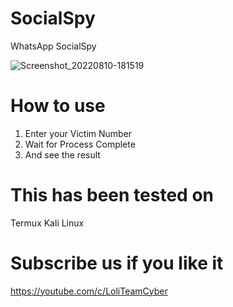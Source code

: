 # SocialSpy
WhatsApp SocialSpy

![Screenshot_20220810-181519](https://user-images.githubusercontent.com/110607072/183888248-c259cb90-9be6-46b3-80bf-386d750ef8dd.jpg)

# How to use 

1. Enter your Victim Number
2. Wait for Process Complete 
3. And see the result 

# This has been tested on

Termux 
Kali Linux 

# Subscribe us if you like it 

https://youtube.com/c/LoliTeamCyber
